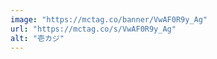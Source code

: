 ```yaml
---
image: "https://mctag.co/banner/VwAF0R9y_Ag"
url: "https://mctag.co/s/VwAF0R9y_Ag"
alt: "壱カジ"
---
```

